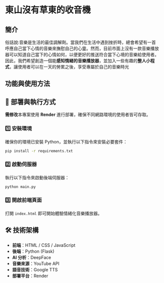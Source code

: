 # 東山沒有草東的收音機

## 簡介
俗話說:音樂是生活的最佳調解劑。當我們在生活中遇到挫折時，總會希望有一首呼應自己當下心情的音樂來撫慰自己的心靈。然而，目前市面上沒有一款音樂播放器可以知道自己當下的心情如何，以便更好的推送符合當下心境的音樂給使用者。因此，我們希望創造一個能**感知情緒的音樂播放器**，並加入一些有趣的**整人小程式**，讓使用者可以在一天的勞累之後，享受專屬於自己的音樂時光
## 功能與使用方法


## 🚀 部署與執行方式
**需修改**本專案使用 **Render** 進行部署，確保不同網路環境的使用者皆可存取。

### 1️⃣ 安裝環境
確保你的環境已安裝 Python，並執行以下指令來安裝必要套件：

```sh
pip install -r requirements.txt
```

### 2️⃣ 啟動伺服器
執行以下指令來啟動後端伺服器：

```sh
python main.py
```

### 3️⃣ 開啟前端頁面
打開 `index.html` 即可開始體驗情緒化音樂播放器。

## 🛠 技術架構
- **前端**：HTML / CSS / JavaScript
- **後端**：Python (Flask)
- **AI 分析**：DeepFace
- **音樂來源**：YouTube API
- **語音技術**：Google TTS
- **部署平台**：Render

